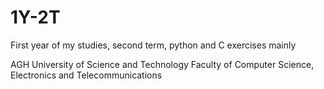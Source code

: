 # 1Y-2T
First year of my studies, second term, python and C exercises mainly

AGH University of Science and Technology
Faculty of Computer Science, Electronics and Telecommunications
